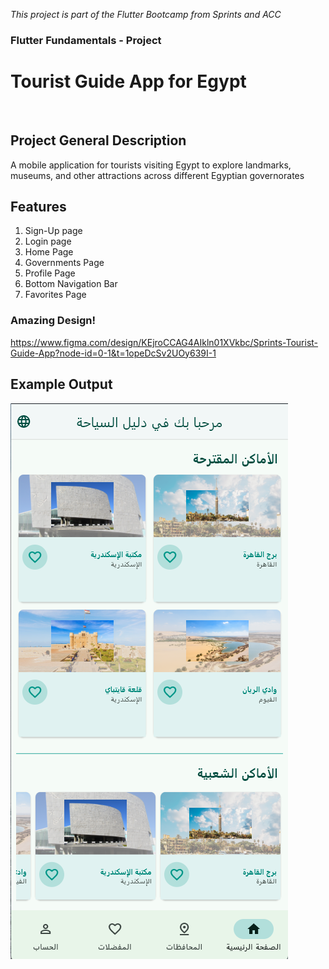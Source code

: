 <em>This project is part of the Flutter Bootcamp from Sprints and ACC</em>
### Flutter Fundamentals - Project
# Tourist Guide App for Egypt

<br>

## Project General Description

A mobile application for tourists visiting Egypt to explore landmarks, museums, and other attractions across different Egyptian governorates

## Features
1. Sign-Up page
2. Login page
3. Home Page
4. Governments Page
5. Profile Page
6. Bottom Navigation Bar
7. Favorites Page

### Amazing Design!
https://www.figma.com/design/KEjroCCAG4AIkln01XVkbc/Sprints-Tourist-Guide-App?node-id=0-1&t=1opeDcSv2UOy639I-1 

## Example Output
![Output Screenshot](screenshot.png)
